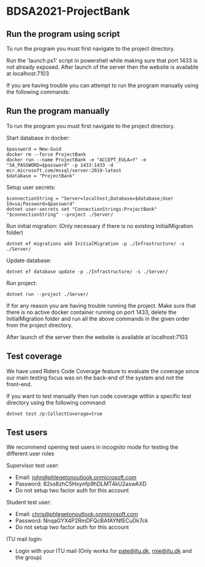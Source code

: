 # BDSA2021-ProjectBank

## Run the program using script

To run the program you must first navigate to the project directory.

Run the 'launch.ps1' script in powershell while making sure that port 1433 is not already exposed. 
After launch of the server then the website is available at localhost:7103

If you are having trouble you can attempt to run the program manually using the following commands: 

## Run the program manually

To run the program you must first navigate to the project directory.

Start database in docker:

    $password = New-Guid
    docker rm --force ProjectBank
    docker run --name ProjectBank -e "ACCEPT_EULA=Y" -e "SA_PASSWORD=$password" -p 1433:1433 -d mcr.microsoft.com/mssql/server:2019-latest 
    $database = "ProjectBank"
    
Setup user secrets:
    
    $connectionString = "Server=localhost;Database=$database;User Id=sa;Password=$password"
    dotnet user-secrets set "ConnectionStrings:ProjectBank" "$connectionString" --project ./Server/
    
Run initial migration: (Only necessary if there is no existing InitialMigration folder)
    
    dotnet ef migrations add InitialMigration -p ./Infrastructure/ -s ./Server/
    
Update database:
    
    dotnet ef database update -p ./Infrastructure/ -s ./Server/ 
    
Run project:
    
    dotnet run --project ./Server/

If for any reason you are having trouble running the project. Make sure that there is no active docker container running on port 1433, delete the InitialMigration folder and run all the above commands in the given order from the project directory.

After launch of the server then the website is available at localhost:7103

## Test coverage
We have used Riders Code Coverage feature to evaluate the coverage since our main testing focus was on the back-end of the system and not the front-end.

If you want to test manually then run code coverage within a specific test directory using the following command:

    dotnet test /p:CollectCoverage=true

## Test users

We recommend opening test users in incognito mode for testing the different user roles

Supervisor test user:
- Email: john@phlegetonoutlook.onmicrosoft.com
- Password: 82ss8zhC5Hxynfp9hDLMT4kU2aswAXD
- Do not setup two factor auth for this account

Student test user:
- Email: chris@phlegetonoutlook.onmicrosoft.com
- Password: NnqaGYX4P2RmDFQcBAfAYNfECuDk7ck
- Do not setup two factor auth for this account
 
ITU mail login:
- Login with your ITU mail (Only works for pate@itu.dk, rnie@itu.dk and the group)
